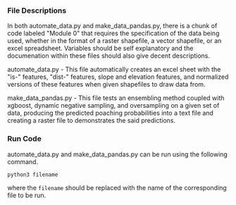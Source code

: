 
### File Descriptions

In both automate_data.py and make_data_pandas.py, there is a chunk of code labeled "Module 0" that requires the specification of the data being used, whether in the format of a raster shapefile, a vector shapefile, or an excel spreadsheet. Variables should be self explanatory and the documenation within these files should also give decent descriptions.

automate_data.py - This file automatically creates an excel sheet with the "is-" features, "dist-" features, slope and elevation features, and normalized versions of these features when given shapefiles to draw data from.

make_data_pandas.py - This file tests an ensembling method coupled with xgboost, dynamic negative sampling, and oversampling on a given set of data, producing the predicted poaching probabilities into a text file and creating a raster file to demonstrates the said predictions.

### Run Code
automate_data.py and make_data_pandas.py can be run using the following command.
```
python3 filename 
```
where the `filename` should be replaced with the name of the corresponding file to be run.

